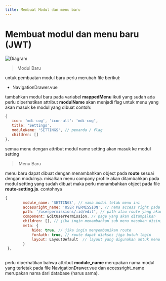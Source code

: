 ```yaml
---
title: Membuat Modul dan menu baru
---
```

# Membuat modul dan menu baru (JWT)

![Diagram](https://nexuscomponents.netlify.app/menunexusdiagram.png)

> Modul Baru  

u﻿ntuk pembuatan modul baru perlu merubah file berikut:

* NavigationDrawer.vue  

t﻿ambahkan modul baru pada variabel  **mappedMenu** ikuti yang sudah ada
p﻿erlu diperhatikan attribut **modulName** akan menjadi flag untuk menu yang akan masuk ke modul yang dibuat contoh:

```javascript
{
   icon: 'mdi-cog', 'icon-alt': 'mdi-cog',
   title: 'Settings',
   moduleName: 'SETTINGS', // penanda / flag
   children: []
},
```

s﻿emua menu dengan attribut modul name setting akan masuk ke modul setting

> ﻿ Menu Baru

m﻿enu baru dapat dibuat dengan menambahkan object pada **route** sesuai dengan modulnya.
m﻿isalkan menu company profile akan ditambahkan pada modul setting yang sudah dibuat maka
p﻿erlu menambahkan object pada file **route-setting.js**. 
c﻿ontohnya

```javascript
{ 
        module_name: 'SETTINGS', // nama modul letak menu ini
        accessright_name: 'USER PERMISSION', // nama access right pada database
        path: '/userpermissions/:id/edit', // path atau route yang akan dibuat
        component: EditUserPermission, // page yang akan ditampilkan
        children: [], // jika ingin menambahkan sub menu masukan disini
        meta: { 
            hide: true, // jika ingin menyembunikan route 
            forAuth: true, // route dapat diakses jiga butuh login
            layout: LayoutDefault  // layout yang digunakan untuk menu tersebut
        } 
 },
   
```

p﻿erlu diperhatikan bahwa attribut **module_name** merupakan nama modul yang terletak pada file NavigationDrawer.vue dan accessright_name merupakan nama dari database (harus sama).